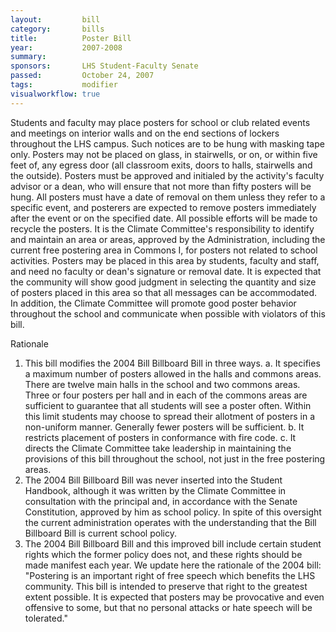 ```yaml
---  
layout:         bill
category:       bills
title:          Poster Bill
year:           2007-2008
summary:        
sponsors:       LHS Student-Faculty Senate
passed:         October 24, 2007
tags:           modifier
visualworkflow: true
---
```


Students and faculty may place posters for school or club related events and meetings on interior walls and on the end sections of lockers throughout the LHS campus. Such notices are to be hung with masking tape only. Posters may not be placed on glass, in stairwells, or on, or within five feet of, any egress door (all classroom exits, doors to halls, stairwells and the outside). Posters must be approved and initialed by the activity's faculty advisor or a dean, who will ensure that not more than fifty posters will be hung. All posters must have a date of removal on them unless they refer to a specific event, and posterers are expected to remove posters immediately after the event or on the specified date. All possible efforts will be made to recycle the posters. 
It is the Climate Committee's responsibility to identify and maintain an area or areas, approved by the Administration, including the current free postering area in Commons I, for posters not related to school activities. Posters may be placed in this area by students, faculty and staff, and need no faculty or dean's signature or removal date. It is expected that the community will show good judgment in selecting the quantity and size of posters placed in this area so that all messages can be accommodated. 
In addition, the Climate Committee will promote good poster behavior throughout the school and communicate when possible with violators of this bill. 

Rationale 
1. This bill modifies the 2004 Bill Billboard Bill in three ways. 
a. It specifies a maximum number of posters allowed in the halls and commons areas. There are twelve main halls in the school and two commons areas. Three or four posters per hall and in each of the commons areas are sufficient to guarantee that all students will see a poster often. Within this limit students may choose to spread their allotment of posters in a non-uniform manner. Generally fewer posters will be sufficient. 
b. It restricts placement of posters in conformance with fire code. 
c. It directs the Climate Committee take leadership in maintaining the provisions of this bill throughout the school, not just in the free postering areas. 
2. The 2004 Bill Billboard Bill was never inserted into the Student Handbook, although it was written by the Climate Committee in consultation with the principal and, in accordance with the Senate Constitution, approved by him as school policy. In spite of this oversight the current administration operates with the understanding that the Bill Billboard Bill is current school policy. 
3. The 2004 Bill Billboard Bill and this improved bill include certain student rights which the former policy does not, and these rights should be made manifest each year. We update here the rationale of the 2004 bill: "Postering is an important right of free speech which benefits the LHS community. This bill is intended to preserve that right to the greatest extent possible. It is expected that posters may be provocative and even offensive to some, but that no personal attacks or hate speech will be tolerated." 